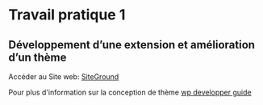 # Travail pratique 1
## Développement d’une extension et amélioration d’un thème

Accéder au Site web: 
[SiteGround](https://eddym91.sg-host.com/)

Pour plus d'information sur la conception de thème
[wp developper guide](https://developer.wordpress.org/)